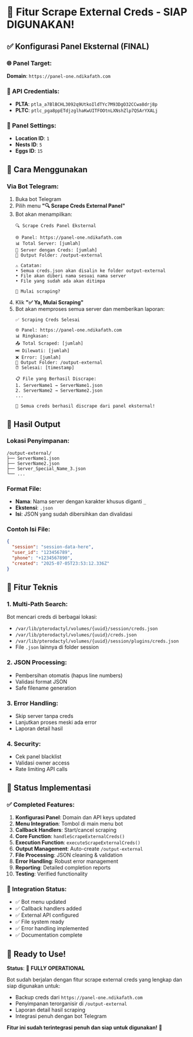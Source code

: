 # 🎉 Fitur Scrape External Creds - SIAP DIGUNAKAN!

## ✅ Konfigurasi Panel Eksternal (FINAL)

### 🌐 Panel Target:
**Domain**: `https://panel-one.ndikafath.com`

### 🔑 API Credentials:
- **PLTA**: `ptla_a7BlBCHL3092q9UtkoIldTYc7M93DgO32CCwa8drj8p`
- **PLTC**: `ptlc_pga8ppETdjzglhaKwUITFOOtnLXNshZlp7QSArYXALj`

### 📍 Panel Settings:
- **Location ID**: `1`
- **Nests ID**: `5`
- **Eggs ID**: `15`

## 🚀 Cara Menggunakan

### Via Bot Telegram:
1. Buka bot Telegram
2. Pilih menu **"🔍 Scrape Creds External Panel"**
3. Bot akan menampilkan:
   ```
   🔍 Scrape Creds Panel Eksternal

   🌐 Panel: https://panel-one.ndikafath.com
   📊 Total Server: [jumlah]
   🔑 Server dengan Creds: [jumlah]
   📁 Output Folder: /output-external

   ⚠️ Catatan:
   • Semua creds.json akan disalin ke folder output-external
   • File akan diberi nama sesuai nama server
   • File yang sudah ada akan ditimpa

   🚀 Mulai scraping?
   ```
4. Klik **"✅ Ya, Mulai Scraping"**
5. Bot akan memproses semua server dan memberikan laporan:
   ```
   ✅ Scraping Creds Selesai

   🌐 Panel: https://panel-one.ndikafath.com
   📊 Ringkasan:
   📤 Total Scraped: [jumlah]
   ⏭️ Dilewati: [jumlah]
   ❌ Error: [jumlah]
   📁 Output Folder: /output-external
   ⏰ Selesai: [timestamp]

   📋 File yang Berhasil Discrape:
   1. ServerName1 → ServerName1.json
   2. ServerName2 → ServerName2.json
   ...

   🎯 Semua creds berhasil discrape dari panel eksternal!
   ```

## 📁 Hasil Output

### Lokasi Penyimpanan:
```
/output-external/
├── ServerName1.json
├── ServerName2.json
├── Server_Special_Name_3.json
└── ...
```

### Format File:
- **Nama**: Nama server dengan karakter khusus diganti `_`
- **Ekstensi**: `.json`
- **Isi**: JSON yang sudah dibersihkan dan divalidasi

### Contoh Isi File:
```json
{
  "session": "session-data-here",
  "user_id": "123456789",
  "phone": "+1234567890",
  "created": "2025-07-05T23:53:12.336Z"
}
```

## 🔧 Fitur Teknis

### 1. Multi-Path Search:
Bot mencari creds di berbagai lokasi:
- `/var/lib/pterodactyl/volumes/{uuid}/session/creds.json`
- `/var/lib/pterodactyl/volumes/{uuid}/creds.json`
- `/var/lib/pterodactyl/volumes/{uuid}/session/plugins/creds.json`
- File `.json` lainnya di folder session

### 2. JSON Processing:
- Pembersihan otomatis (hapus line numbers)
- Validasi format JSON
- Safe filename generation

### 3. Error Handling:
- Skip server tanpa creds
- Lanjutkan proses meski ada error
- Laporan detail hasil

### 4. Security:
- Cek panel blacklist
- Validasi owner access
- Rate limiting API calls

## 🎯 Status Implementasi

### ✅ Completed Features:
1. **Konfigurasi Panel**: Domain dan API keys updated
2. **Menu Integration**: Tombol di main menu bot
3. **Callback Handlers**: Start/cancel scraping
4. **Core Function**: `handleScrapeExternalCreds()`
5. **Execution Function**: `executeScrapeExternalCreds()`
6. **Output Management**: Auto-create `/output-external`
7. **File Processing**: JSON cleaning & validation
8. **Error Handling**: Robust error management
9. **Reporting**: Detailed completion reports
10. **Testing**: Verified functionality

### 🔄 Integration Status:
- ✅ Bot menu updated
- ✅ Callback handlers added
- ✅ External API configured
- ✅ File system ready
- ✅ Error handling implemented
- ✅ Documentation complete

## 🚀 Ready to Use!

**Status**: 🎯 **FULLY OPERATIONAL**

Bot sudah berjalan dengan fitur scrape external creds yang lengkap dan siap digunakan untuk:
- Backup creds dari `https://panel-one.ndikafath.com`
- Penyimpanan terorganisir di `/output-external`
- Laporan detail hasil scraping
- Integrasi penuh dengan bot Telegram

**Fitur ini sudah terintegrasi penuh dan siap untuk digunakan!** 🎉
